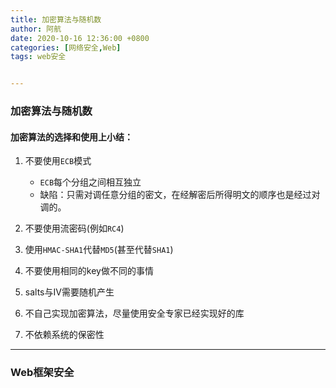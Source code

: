 ```yaml
---
title: 加密算法与随机数
author: 阿航
date: 2020-10-16 12:36:00 +0800
categories: [网络安全,Web]
tags: web安全


---
```




### 加密算法与随机数

#### 加密算法的选择和使用上小结：

1. 不要使用`ECB`模式
   * `ECB`每个分组之间相互独立
   * 缺陷：只需对调任意分组的密文，在经解密后所得明文的顺序也是经过对调的。

1. 不要使用流密码(例如`RC4`)
2. 使用`HMAC-SHA1`代替`MD5`(甚至代替`SHA1`)
3. 不要使用相同的key做不同的事情
4. salts与IV需要随机产生
5. 不自己实现加密算法，尽量使用安全专家已经实现好的库
6. 不依赖系统的保密性

****



### Web框架安全

















